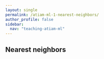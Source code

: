 ```yaml
---
layout: single
permalink: /atiam-ml-1-nearest-neighbors/
author_profile: false
sidebar:
  nav: "teaching-atiam-ml"
---
```


## Nearest neighbors
